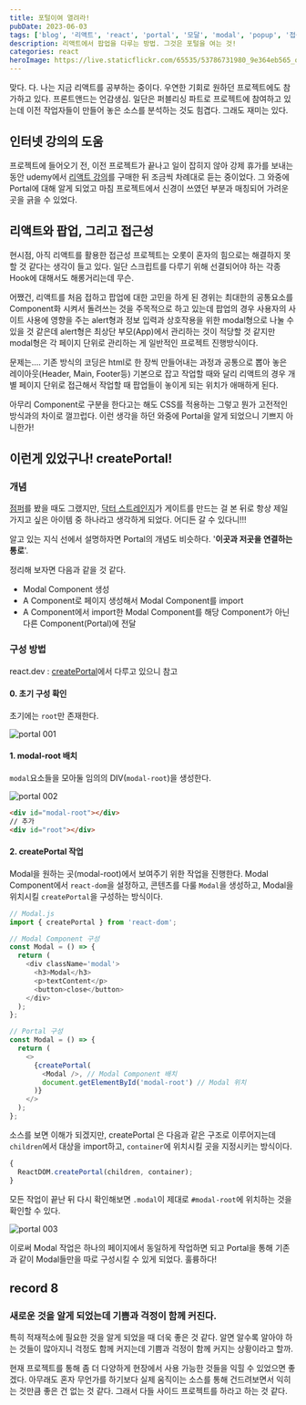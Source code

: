 ```yaml
---
title: 포털이여 열려라!
pubDate: 2023-06-03
tags: ['blog', '리액트', 'react', 'portal', '모달', 'modal', 'popup', '접근성']
description: 리액트에서 팝업을 다루는 방법. 그것은 포털을 여는 것!
categories: react
heroImage: https://live.staticflickr.com/65535/53786731980_9e364eb565_o.png
---
```


맞다. 다. 나는 지금 리액트를 공부하는 중이다. 우연한 기회로 원하던 프로젝트에도 참가하고 있다. 프론트앤드는 언감생심. 일단은 퍼블리싱 파트로 프로젝트에 참여하고 있는데 이전 작업자들이 만들어 놓은 소스를 분석하는 것도 힘겹다. 그래도 재미는 있다.

## 인터넷 강의의 도움

프로젝트에 들어오기 전, 이전 프로젝트가 끝나고 일이 잡히지 않아 강제 휴가를 보내는 동안 udemy에서 [리액트 강의](https://www.udemy.com/course/best-react/)를 구매한 뒤 조금씩 차례대로 듣는 중이었다. 그 와중에 Portal에 대해 알게 되었고 마침 프로젝트에서 신경이 쓰였던 부분과 매칭되어 가려운 곳을 긁을 수 있었다.

## 리액트와 팝업, 그리고 접근성

현시점, 아직 리액트를 활용한 접근성 프로젝트는 오롯이 혼자의 힘으로는 해결하지 못할 것 같다는 생각이 들고 있다. 일단 스크립트를 다루기 위해 선결되어야 하는 각종 Hook에 대해서도 해롱거리는데 무슨.

어쨌건, 리액트를 처음 접하고 팝업에 대한 고민을 하게 된 경위는 최대한의 공통요소를 Component화 시켜서 돌려쓰는 것을 주목적으로 하고 있는데 팝업의 경우 사용자의 사이트 사용에 영향을 주는 alert형과 정보 입력과 상호작용을 위한 modal형으로 나눌 수 있을 것 같은데 alert형은 최상단 부모(App)에서 관리하는 것이 적당할 것 같지만 modal형은 각 페이지 단위로 관리하는 게 일반적인 프로젝트 진행방식이다.

문제는…. 기존 방식의 코딩은 html로 한 장씩 만들어내는 과정과 공통으로 뽑아 놓은 레이아웃(Header, Main, Footer등) 기본으로 잡고 작업할 때와 달리 리액트의 경우 개별 페이지 단위로 접근해서 작업할 때 팝업들이 놓이게 되는 위치가 애매하게 된다.

아무리 Component로 구분을 한다고는 해도 CSS를 적용하는 그렇고 뭔가 고전적인 방식과의 차이로 껄끄럽다. 이런 생각을 하던 와중에 Portal을 알게 되었으니 기쁘지 아니한가!

## 이런게 있었구나! createPortal!

### 개념

[점퍼](<https://ko.wikipedia.org/wiki/%EC%A0%90%ED%8D%BC_(%EC%98%81%ED%99%94)>)를 봤을 때도 그랬지만, [닥터 스트레인지](https://ko.wikipedia.org/wiki/%EB%8B%A5%ED%84%B0_%EC%8A%A4%ED%8A%B8%EB%A0%88%EC%9D%B8%EC%A7%80)가 게이트를 만드는 걸 본 뒤로 항상 제일 가지고 싶은 아이템 중 하나라고 생각하게 되었다. 어디든 갈 수 있다니!!!

알고 있는 지식 선에서 설명하자면 Portal의 개념도 비슷하다. '**이곳과 저곳을 연결하는 통로**'.

정리해 보자면 다음과 같을 것 같다.

- Modal Component 생성
- A Component로 페이지 생성해서 Modal Component를 import
- A Component에서 import한 Modal Component를 해당 Component가 아닌 다른 Component(Portal)에 전달

### 구성 방법

react.dev : [createPortal](https://react.dev/reference/react-dom/createPortal)에서 다루고 있으니 참고

#### 0. 초기 구성 확인

초기에는 `root`만 존재한다.

![portal 001](https://live.staticflickr.com/65535/52946451534_a001a373f7.jpg)

#### 1. modal-root 배치

`modal`요소들을 모아둘 임의의 DIV(`modal-root`)을 생성한다.

![portal 002](https://live.staticflickr.com/65535/52946451544_264f7a0420.jpg)

```html
<div id="modal-root"></div>
// 추가
<div id="root"></div>
```

#### 2. createPortal 작업

Modal을 원하는 곳(modal-root)에서 보여주기 위한 작업을 진행한다.
Modal Component에서 `react-dom`을 설정하고, 콘텐츠를 다룰 `Modal`을 생성하고, Modal을 위치시킬 `createPortal`을 구성하는 방식이다.

```js
// Modal.js
import { createPortal } from 'react-dom';

// Modal Component 구성
const Modal = () => {
  return (
    <div className='modal'>
      <h3>Modal</h3>
      <p>textContent</p>
      <button>close</button>
    </div>
  );
};

// Portal 구성
const Modal = () => {
  return (
    <>
      {createPortal(
        <Modal />, // Modal Component 배치
        document.getElementById('modal-root') // Modal 위치
      )}
    </>
  );
};
```

소스를 보면 이해가 되겠지만, createPortal 은 다음과 같은 구조로 이루어지는데 `children`에서 대상을 import하고, `container`에 위치시킬 곳을 지정시키는 방식이다.

```js
{
  ReactDOM.createPortal(children, container);
}
```

모든 작업이 끝난 뒤 다시 확인해보면 `.modal`이 제대로 `#modal-root`에 위치하는 것을 확인할 수 있다.

![portal 003](https://live.staticflickr.com/65535/52945711302_e59ff50576.jpg)

이로써 Modal 작업은 하나의 페이지에서 동일하게 작업하면 되고 Portal을 통해 기존과 같이 Modal들만을 따로 구성시킬 수 있게 되었다. 훌륭하다!

## record 8

### 새로운 것을 알게 되었는데 기쁨과 걱정이 함께 커진다.

특히 적재적소에 필요한 것을 알게 되었을 때 더욱 좋은 것 같다. 알면 알수록 알아야 하는 것들이 많아지니 걱정도 함께 커지는데 기쁨과 걱정이 함께 커지는 상황이라고 할까.

현재 프로젝트를 통해 좀 더 다양하게 현장에서 사용 가능한 것들을 익힐 수 있었으면 좋겠다. 아무래도 혼자 무언가를 하기보다 실제 움직이는 소스를 통해 건드려보면서 익히는 것만큼 좋은 건 없는 것 같다. 그래서 다들 사이드 프로젝트를 하라고 하는 것 같다.
